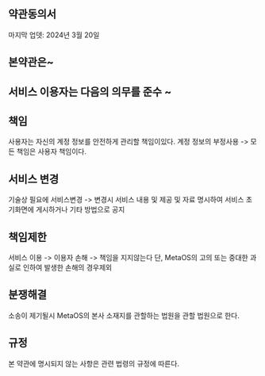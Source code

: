## 약관동의서
마지막 업뎃: 2024년 3월 20일

## 본약관은~

## 서비스 이용자는 다음의 의무를 준수 ~

## 책임
사용자는 자신의 계정 정보를 안전하게 관리할 책임이있다. 계정 정보의 부정사용 -> 모든 책임은 사용자 책임이다.

## 서비스 변경
기술상 필요에 서비스변경 -> 변경시 서비스 내용 및 제공 및 자료 명시하여 서비스 초기화면에 게시하거나 기타 방법으로 공지

## 책임제한
서비스 이용 -> 이용자 손해 -> 책임을 지지않는다
단, MetaOS의 고의 또는 중대한 과실로 인하여 발생한 손해의 경우제외

## 분쟁해결
소송이 제기될시 MetaOS의 본사 소재지를 관할하는 법원을 관할 법원으로 한다.

## 규정
본 약관에 명시되지 않는 사항은 관련 법령의 규정에 따른다.
